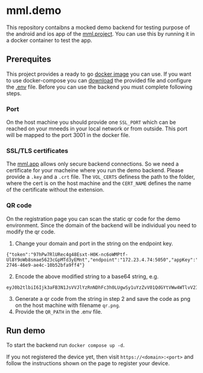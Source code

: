 # mml.demo

This repository contaibns a mocked demo backend for testing purpose of the android and ios app of the [mml.project](https://we-kode.github.io/mml.project/). You can use this by running it in a docker container to test the app.

## Prerequites

This project provides a ready to go [docker image]() you can use. If you want to use docker-compose you can [download]() the provided file and configure the [.env]() file. Before you can use the backend you must complete following steps.

### Port

On the host machine you should provide one `SSL_PORT` which can be reached on your mneeds in your local network or from outside. This port will be mapped to the port 3001 in the docker file.

### SSL/TLS certificates

The [mml.app]() allows only secure backend connections. So we need a certificate for your macheine where you run the demo backend. Please provide a `.key` and a `.crt` file.
The `VOL_CERTS` definess the path to the folder, where the cert is on the host machine and the `CERT_NAME` defines the name of the certificate without the extension.

### QR code

On the registration page you can scan the static qr code for the demo environment. Since the domain of the backend will be individual you need to modify the qr code.

1. Change your domain and port in the string on the endpoint key.

```
{"token":"97hPw7RlURec4g48Esxt-H0K-nc6oWMPtf-Ul8Y9oWb8smae5623cGpMTd3yEMnt","endpoint":"172.23.4.74:5050","appKey":"afc78546-2746-46e9-ae4c-10b52bfa9ff4"}
```

2. Encode the above modified string to a base64 string, e.g.

```
eyJ0b2tlbiI6Ijk3aFB3N1JsVVJlYzRnNDhFc3h0LUgwSy1uYzZvV01QdGYtVWw4WTlvV2I4c21hZTU2MjNjR3BNVGQzeUVNbnQiLCJlbmRwb2ludCI6IjE3Mi4yMy40Ljc0OjUwNTAiLCJhcHBLZXkiOiJhZmM3ODU0Ni0yNzQ2LTQ2ZTktYWU0Yy0xMGI1MmJmYTlmZjQifQ==
```

3. Generate a qr code from the string in step 2 and save the code as png on the host machine with filename `qr.png`.
4. Provide the `QR_PATH` in the .env file.

## Run demo

To start the backend run `docker compose up -d`.

If you not registered the device yet, then visit `https://<domain>:<port>` and follow the instructions shown on the page to register your device. 